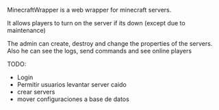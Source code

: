 MinecraftWrapper is a web wrapper for minecraft servers.

It allows players to turn on the server if its down (except due to maintenance)

The admin can create, destroy and change the properties of the servers. Also he can see the logs, send commands and see online players

TODO:

- Login
- Permitir usuarios levantar server caido
- crear servers
- mover configuraciones a base de datos
